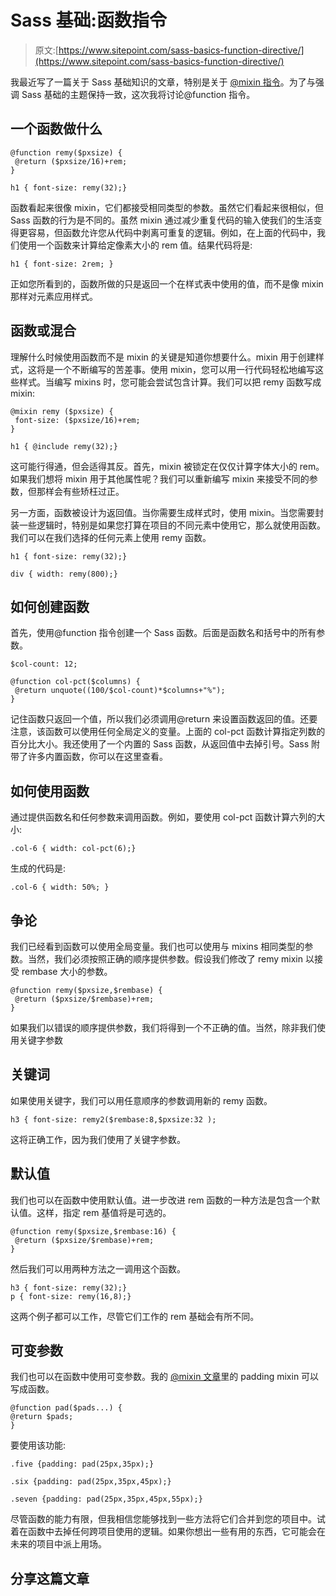 # Sass 基础:函数指令

> 原文:[https://www.sitepoint.com/sass-basics-function-directive/](https://www.sitepoint.com/sass-basics-function-directive/)

我最近写了一篇关于 Sass 基础知识的文章，特别是关于 [@mixin 指令](https://www.sitepoint.com/sass-basics-the-mixin-directive/)。为了与强调 Sass 基础的主题保持一致，这次我将讨论@function 指令。

## 一个函数做什么

```
@function remy($pxsize) {
 @return ($pxsize/16)+rem;
}

h1 { font-size: remy(32);}
```

函数看起来很像 mixin，它们都接受相同类型的参数。虽然它们看起来很相似，但 Sass 函数的行为是不同的。虽然 mixin 通过减少重复代码的输入使我们的生活变得更容易，但函数允许您从代码中剥离可重复的逻辑。例如，在上面的代码中，我们使用一个函数来计算给定像素大小的 rem 值。结果代码将是:

```
h1 { font-size: 2rem; }
```

正如您所看到的，函数所做的只是返回一个在样式表中使用的值，而不是像 mixin 那样对元素应用样式。

## 函数或混合

理解什么时候使用函数而不是 mixin 的关键是知道你想要什么。mixin 用于创建样式，这将是一个不断编写的苦差事。使用 mixin，您可以用一行代码轻松地编写这些样式。当编写 mixins 时，您可能会尝试包含计算。我们可以把 remy 函数写成 mixin:

```
@mixin remy ($pxsize) {
 font-size: ($pxsize/16)+rem;
}

h1 { @include remy(32);}
```

这可能行得通，但会适得其反。首先，mixin 被锁定在仅仅计算字体大小的 rem。如果我们想将 mixin 用于其他属性呢？我们可以重新编写 mixin 来接受不同的参数，但那样会有些矫枉过正。

另一方面，函数被设计为返回值。当你需要生成样式时，使用 mixin。当您需要封装一些逻辑时，特别是如果您打算在项目的不同元素中使用它，那么就使用函数。我们可以在我们选择的任何元素上使用 remy 函数。

```
h1 { font-size: remy(32);}

div { width: remy(800);}
```

## 如何创建函数

首先，使用@function 指令创建一个 Sass 函数。后面是函数名和括号中的所有参数。

```
$col-count: 12;

@function col-pct($columns) {
 @return unquote((100/$col-count)*$columns+"%");
}
```

记住函数只返回一个值，所以我们必须调用@return 来设置函数返回的值。还要注意，该函数可以使用任何全局定义的变量。上面的 col-pct 函数计算指定列数的百分比大小。我还使用了一个内置的 Sass 函数，从返回值中去掉引号。Sass 附带了许多内置函数，你可以在这里查看。

## 如何使用函数

通过提供函数名和任何参数来调用函数。例如，要使用 col-pct 函数计算六列的大小:

```
.col-6 { width: col-pct(6);}
```

生成的代码是:

```
.col-6 { width: 50%; }
```

## 争论

我们已经看到函数可以使用全局变量。我们也可以使用与 mixins 相同类型的参数。当然，我们必须按照正确的顺序提供参数。假设我们修改了 remy mixin 以接受 rembase 大小的参数。

```
@function remy($pxsize,$rembase) {
 @return ($pxsize/$rembase)+rem;
}
```

如果我们以错误的顺序提供参数，我们将得到一个不正确的值。当然，除非我们使用关键字参数

## 关键词

如果使用关键字，我们可以用任意顺序的参数调用新的 remy 函数。

```
h3 { font-size: remy2($rembase:8,$pxsize:32 );
```

这将正确工作，因为我们使用了关键字参数。

## 默认值

我们也可以在函数中使用默认值。进一步改进 rem 函数的一种方法是包含一个默认值。这样，指定 rem 基值将是可选的。

```
@function remy($pxsize,$rembase:16) {
 @return ($pxsize/$rembase)+rem;
}
```

然后我们可以用两种方法之一调用这个函数。

```
h3 { font-size: remy(32);}
p { font-size: remy(16,8);}
```

这两个例子都可以工作，尽管它们工作的 rem 基础会有所不同。

## 可变参数

我们也可以在函数中使用可变参数。我的 [@mixin 文章](https://www.sitepoint.com/sass-basics-the-mixin-directive/)里的 padding mixin 可以写成函数。

```
@function pad($pads...) {
@return $pads;
}
```

要使用该功能:

```
.five {padding: pad(25px,35px);}

.six {padding: pad(25px,35px,45px);}

.seven {padding: pad(25px,35px,45px,55px);}
```

尽管函数的能力有限，但我相信您能够找到一些方法将它们合并到您的项目中。试着在函数中去掉任何跨项目使用的逻辑。如果你想出一些有用的东西，它可能会在未来的项目中派上用场。

## 分享这篇文章